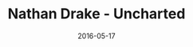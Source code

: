 ---
location: /assets/img/artwork/uncharted.jpg
title: Nathan Drake - Uncharted
date: 2016-05-17
tags: 
  - charcoal
---